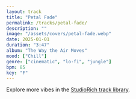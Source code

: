 ```yaml
---
layout: track
title: "Petal Fade"
permalink: /tracks/petal-fade/
description: ""
image: "/assets/covers/petal-fade.webp"
date: 2025-01-01
duration: "3:47"
album: "The Way the Air Moves"
mood: ["Chill"]
genre: ["cinematic", "lo-fi", "jungle"]
bpm: 85
key: "F"
---
```


Explore more vibes in the [StudioRich track library](/tracks/).
